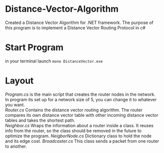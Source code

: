 # Distance-Vector-Algorithm
Created a Distance Vector Algorithm for .NET framework. 
The purpose of this program is to implement a Distance Vector Routing Protocol in c# 

# Start Program # 
in your terminal launch `mono DistanceVector.exe`

# Layout # 
*Program.cs* is the main script that creates the router nodes in the network. In program its set up for a network size of 5, you can change it to whatever you want.   
*Router.cs* Contains the distance vector routing algorithm. The router compares its own distance vector table with other incoming distance vector tables and takes the shortest path.  
*Neighbor.cs* Wraps the information about a router inside a class. It reuses info from the router, so the class should be removed in the future to optimize the program. 
*NeigborNode.cs* Dictionary class to hold the node and its edge cost. 
*Broadcaster.cs* This class sends a packet from one router to another.
